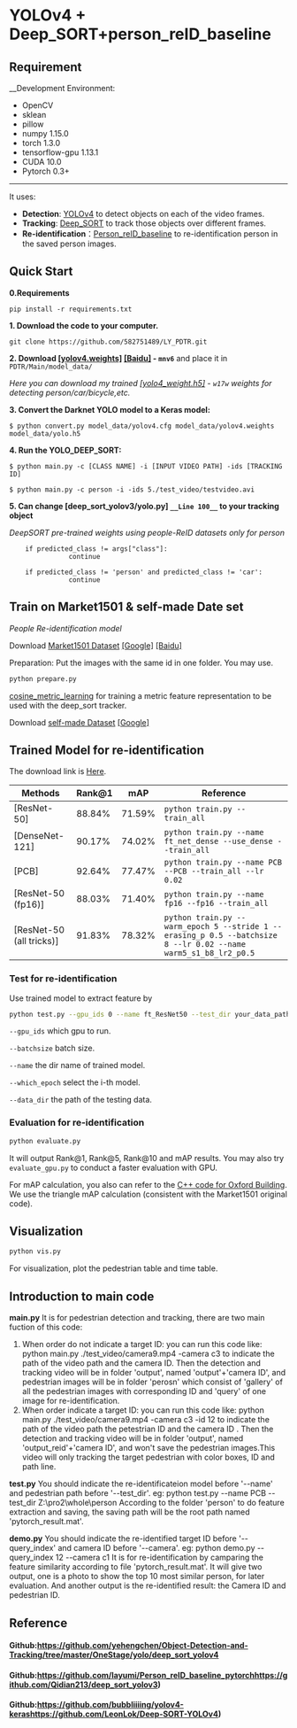 # YOLOv4 + Deep_SORT+person_reID_baseline

## Requirement

__Development Environment: 

* OpenCV
* sklean
* pillow
* numpy 1.15.0
* torch 1.3.0
* tensorflow-gpu 1.13.1
* CUDA 10.0
* Pytorch 0.3+

***

It uses:

* __Detection__: [YOLOv4](https://github.com/yehengchen/Object-Detection-and-Tracking/tree/master/OneStage/yolo/deep_sort_yolov4) to detect objects on each of the video frames. 
* __Tracking__: [Deep_SORT](https://github.com/layumi/Person_reID_baseline_pytorchhttps://github.com/Qidian213/deep_sort_yolov3) to track those objects over different frames.
* __Re-identification__：[Person_reID_baseline](https://github.com/bubbliiiing/yolov4-kerashttps://github.com/LeonLok/Deep-SORT-YOLOv4) to re-identification person in the saved person images.

## Quick Start

__0.Requirements__

    pip install -r requirements.txt

__1. Download the code to your computer.__
    

    git clone https://github.com/582751489/LY_PDTR.git

__2. Download [[yolov4.weights]](https://drive.google.com/file/d/1cewMfusmPjYWbrnuJRuKhPMwRe_b9PaT/view) [[Baidu]](https://pan.baidu.com/s/1jRudrrXAS3DRGqT6mL4L3A ) - `mnv6`__ and place it in `PDTR/Main/model_data/`

*Here you can download my trained [[yolo4_weight.h5]](https://pan.baidu.com/s/1JuT4KCUFaE2Gvme0_S37DQ ) - `w17w` weights for detecting person/car/bicycle,etc.*

__3. Convert the Darknet YOLO model to a Keras model:__

```
$ python convert.py model_data/yolov4.cfg model_data/yolov4.weights model_data/yolo.h5
```

__4. Run the YOLO_DEEP_SORT:__

```
$ python main.py -c [CLASS NAME] -i [INPUT VIDEO PATH] -ids [TRACKING ID]

$ python main.py -c person -i -ids 5./test_video/testvideo.avi
```

__5. Can change [deep_sort_yolov3/yolo.py] `__Line 100__` to your tracking object__

*DeepSORT pre-trained weights using people-ReID datasets only for person*

```
    if predicted_class != args["class"]:
               continue
    
    if predicted_class != 'person' and predicted_class != 'car':
               continue
```

## Train on Market1501 & self-made Date set

*People Re-identification model*

Download [Market1501 Dataset](http://www.liangzheng.com.cn/Project/project_reid.html) [[Google]](https://drive.google.com/file/d/0B8-rUzbwVRk0c054eEozWG9COHM/view) [[Baidu]](https://pan.baidu.com/s/1ntIi2Op)

Preparation: Put the images with the same id in one folder. You may use.

```markdown
python prepare.py
```

[cosine_metric_learning](https://github.com/nwojke/cosine_metric_learning) for training a metric feature representation to be used with the deep_sort tracker.

Download [self-made Dataset](https://drive.google.com/file/d/1VPQ8eGgxsxamdkffW8HJixcH_5eHPRA7/view?usp=sharing) [[Google]](https://drive.google.com/file/d/0B8-rUzbwVRk0c054eEozWG9COHM/view)

## Trained Model for re-identification

The download link is [Here](https://drive.google.com/open?id=1XVEYb0TN2SbBYOqf8SzazfYZlpH9CxyE).

| Methods                  | Rank@1 | mAP    | Reference                                                    |
| ------------------------ | ------ | ------ | ------------------------------------------------------------ |
| [ResNet-50]              | 88.84% | 71.59% | `python train.py --train_all`                                |
| [DenseNet-121]           | 90.17% | 74.02% | `python train.py --name ft_net_dense --use_dense --train_all` |
| [PCB]                    | 92.64% | 77.47% | `python train.py --name PCB --PCB --train_all --lr 0.02`     |
| [ResNet-50 (fp16)]       | 88.03% | 71.40% | `python train.py --name fp16 --fp16 --train_all`             |
| [ResNet-50 (all tricks)] | 91.83% | 78.32% | `python train.py --warm_epoch 5 --stride 1 --erasing_p 0.5 --batchsize 8 --lr 0.02 --name warm5_s1_b8_lr2_p0.5` |

### Test for re-identification

Use trained model to extract feature by

```bash
python test.py --gpu_ids 0 --name ft_ResNet50 --test_dir your_data_path  --batchsize 32 --which_epoch 59
```

`--gpu_ids` which gpu to run.

`--batchsize` batch size.

`--name` the dir name of trained model.

`--which_epoch` select the i-th model.

`--data_dir` the path of the testing data.

### Evaluation for re-identification

```bash
python evaluate.py
```

It will output Rank@1, Rank@5, Rank@10 and mAP results.
You may also try `evaluate_gpu.py` to conduct a faster evaluation with GPU.

For mAP calculation, you also can refer to the [C++ code for Oxford Building](http://www.robots.ox.ac.uk/~vgg/data/oxbuildings/compute_ap.cpp). We use the triangle mAP calculation (consistent with the Market1501 original code).

## Visualization

```python vis.py
python vis.py
```

For visualization, plot the pedestrian table and time table.

## Introduction to main code

__main.py__
It is for pedestrian detection and tracking, there are two main fuction of this code:
1) When order do not indicate a target ID: you can run this code like: python main.py  ./test_video/camera9.mp4 -camera c3 to indicate the path of the video path and the camera ID.
Then the detection and tracking video will be in folder 'output', named 'output'+'camera ID', and pedestrian images will be in folder 'perosn' which consist of 'gallery' of all the pedestrian images with corresponding ID and 'query' of one image for re-identification.
2) When order indicate a target ID: you can run this code like: python main.py  ./test_video/camera9.mp4 -camera c3 -id 12 to indicate the path of the video path the petestrian ID and the camera ID .
Then the detection and tracking video will be in folder 'output', named 'output_reid'+'camera ID', and won't save the pedestrian images.This video will only tracking the target pedestrian with color boxes, ID and path line.

__test.py__
You should indicate the re-identificateion model before '--name' and pedestrian path before '--test_dir'.
eg: python test.py  --name PCB --test_dir Z:\pro2\whole\person
According to the folder 'person' to do feature extraction and saving, the saving path will be the root path named 'pytorch_result.mat'.

__demo.py__
You should indicate the re-identified target ID before '--query_index' and camera ID before '--camera'.
eg: python demo.py --query_index 12 --camera c1 
It is for re-identification by camparing the feature similarity according to file 'pytorch_result.mat'. It will give two output, one is a photo to show the top 10 most similar person, for later evaluation. And another output is the re-identified result: the Camera ID and pedestrian ID.



## Reference

#### Github:https://github.com/yehengchen/Object-Detection-and-Tracking/tree/master/OneStage/yolo/deep_sort_yolov4

#### Github:https://github.com/layumi/Person_reID_baseline_pytorchhttps://github.com/Qidian213/deep_sort_yolov3)

#### Github:https://github.com/bubbliiiing/yolov4-kerashttps://github.com/LeonLok/Deep-SORT-YOLOv4)

